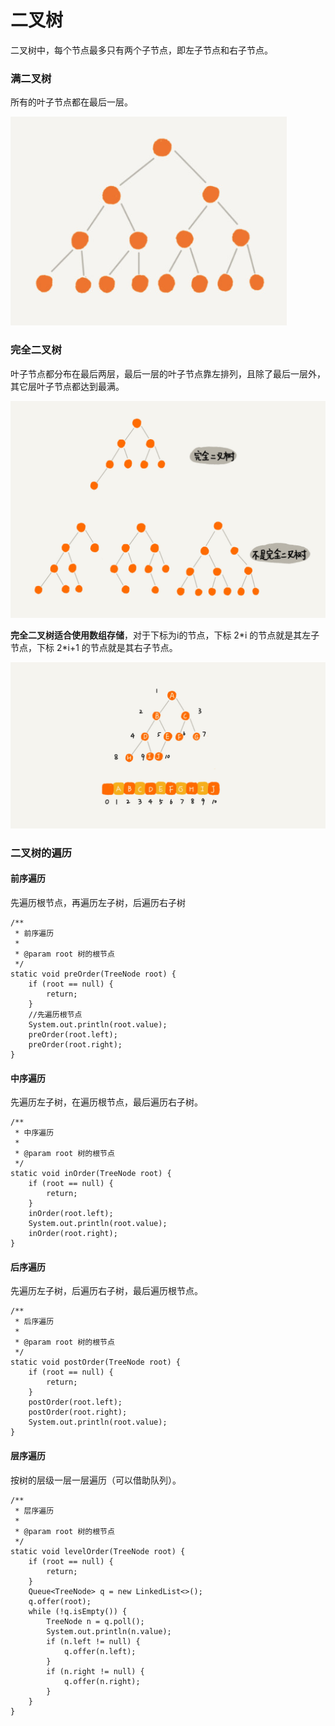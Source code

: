 # 二叉树

二叉树中，每个节点最多只有两个子节点，即左子节点和右子节点。

### 满二叉树

所有的叶子节点都在最后一层。

![&#x6EE1;&#x4E8C;&#x53C9;&#x6811;&#x793A;&#x4F8B;](../../../.gitbook/assets/image%20%2815%29.png)

### 完全二叉树

叶子节点都分布在最后两层，最后一层的叶子节点靠左排列，且除了最后一层外，其它层叶子节点都达到最满。

![&#x5B8C;&#x5168;&#x4E8C;&#x53C9;&#x6811;&#x793A;&#x4F8B;](../../../.gitbook/assets/image%20%2818%29.png)

**完全二叉树适合使用数组存储**，对于下标为i的节点，下标 2\*i 的节点就是其左子节点，下标 2\*i+1 的节点就是其右子节点。

![&#x7528;&#x6570;&#x7EC4;&#x5B58;&#x50A8;&#x4E8C;&#x53C9;&#x6811;](../../../.gitbook/assets/image%20%2819%29.png)

### 二叉树的遍历

#### 前序遍历

先遍历根节点，再遍历左子树，后遍历右子树

```text
/**
 * 前序遍历
 *
 * @param root 树的根节点
 */
static void preOrder(TreeNode root) {
    if (root == null) {
        return;
    }
    //先遍历根节点
    System.out.println(root.value);
    preOrder(root.left);
    preOrder(root.right);
}
```

#### 中序遍历

先遍历左子树，在遍历根节点，最后遍历右子树。

```text
/**
 * 中序遍历
 *
 * @param root 树的根节点
 */
static void inOrder(TreeNode root) {
    if (root == null) {
        return;
    }
    inOrder(root.left);
    System.out.println(root.value);
    inOrder(root.right);
}
```

#### 后序遍历

先遍历左子树，后遍历右子树，最后遍历根节点。

```text
/**
 * 后序遍历
 *
 * @param root 树的根节点
 */
static void postOrder(TreeNode root) {
    if (root == null) {
        return;
    }
    postOrder(root.left);
    postOrder(root.right);
    System.out.println(root.value);
}
```

#### 层序遍历

按树的层级一层一层遍历（可以借助队列）。

```text
/**
 * 层序遍历
 *
 * @param root 树的根节点
 */
static void levelOrder(TreeNode root) {
    if (root == null) {
        return;
    }  
    Queue<TreeNode> q = new LinkedList<>();
    q.offer(root);
    while (!q.isEmpty()) {
        TreeNode n = q.poll();
        System.out.println(n.value);
        if (n.left != null) {
            q.offer(n.left);
        }
        if (n.right != null) {
            q.offer(n.right);
        }
    }
}
```



